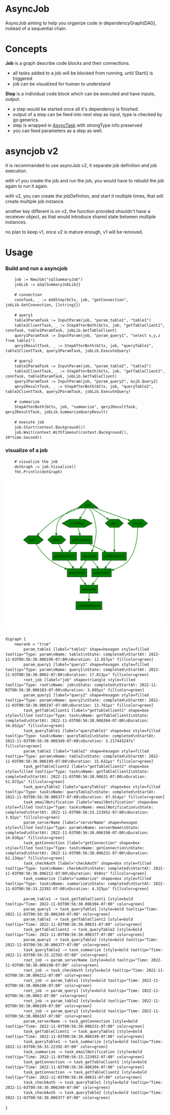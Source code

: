 # AsyncJob

AsyncJob aiming to help you organize code in dependencyGraph(DAG), instead of a sequential chain.

# Concepts
**Job** is a graph describe code blocks and their connections.
- all tasks added to a job will be blocked from running, until Start() is triggered
- job can be visualized for human to understand

**Step** is a individual code block which can be executed and have inputs, output.
- a step would be started once all it's dependency is finished.
- output of a step can be feed into next step as input, type is checked by go generics.
- step is wrapped in [AsyncTask](https://github.com/Azure/go-asynctask) with strongType info preserved
- you can feed parameters as a step as well.

# asyncjob v2

It is recommanded to use asyncJob v2, it separate job definition and job execution.

with v1 you create the job and run the job, you would have to rebuild the job again to run it again.

with v2, you can create the jobDefiniton, and start it multiple times, that will create multiple job instance.

another key different is on v2, the function provided shouldn't have a receiever object, as that would introduce shared state between multiple instances.

no plan to keep v1, once v2 is mature enough, v1 will be removed.

# Usage

### Build and run a asyncjob
```golang
	job := NewJob("sqlSummaryJob")
	jobLib := &SqlSummaryJobLib{}

	# connection
	connTask, _ := AddStep(bCtx, job, "getConnection", jobLib.GetConnection, []string{})

	# query1
	table1ParamTask := InputParam(job, "param_table1", "table1")
	table1ClientTask, _ := StepAfterBoth(bCtx, job, "getTableClient1", connTask, table1ParamTask, jobLib.GetTableClient)
	query1ParamTask := InputParam(job, "param_query1", "select x,y,z from table1")
	qery1ResultTask, _ := StepAfterBoth(bCtx, job, "queryTable1", table1ClientTask, query1ParamTask, jobLib.ExecuteQuery)

	# query2
	table2ParamTask := InputParam(job, "param_table2", "table2")
	table2ClientTask, _ := StepAfterBoth(bCtx, job, "getTableClient2", connTask, table2ParamTask, jobLib.GetTableClient)
	query2ParamTask := InputParam(job, "param_query2", &sjb.Query2)
	qery2ResultTask, _ := StepAfterBoth(bCtx, job, "queryTable2", table2ClientTask, query2ParamTask, jobLib.ExecuteQuery)

	# summarize
	StepAfterBoth(bCtx, job, "summarize", qery1ResultTask, qery2ResultTask, jobLib.SummarizeQueryResult)

	# execute job
	job.Start(context.Background())
	job.Wait(context.WithTimeout(context.Background(), 10*time.Second))
```

### visualize of a job
```
	# visualize the job
	dotGraph := job.Visualize()
	fmt.Println(dotGraph)
```

![visualize job graph](media/asyncjob.svg)

```
digraph {
	newrank = "true"
		param_table1 [label="table1" shape=hexagon style=filled tooltip="Type: param\nName: table1\nState: completed\nStartAt: 2022-11-03T00:56:30.006196-07:00\nDuration: 12.657µs" fillcolor=green] 
		param_query1 [label="query1" shape=hexagon style=filled tooltip="Type: param\nName: query1\nState: completed\nStartAt: 2022-11-03T00:56:30.0062-07:00\nDuration: 17.013µs" fillcolor=green] 
		root_job [label="job" shape=triangle style=filled tooltip="Type: root\nName: job\nState: completed\nStartAt: 2022-11-03T00:56:30.006183-07:00\nDuration: 3.695µs" fillcolor=green] 
		param_query2 [label="query2" shape=hexagon style=filled tooltip="Type: param\nName: query2\nState: completed\nStartAt: 2022-11-03T00:56:30.006197-07:00\nDuration: 13.781µs" fillcolor=green] 
		task_getTableClient1 [label="getTableClient1" shape=box style=filled tooltip="Type: task\nName: getTableClient1\nState: completed\nStartAt: 2022-11-03T00:56:30.006304-07:00\nDuration: 34.652µs" fillcolor=green] 
		task_queryTable1 [label="queryTable1" shape=box style=filled tooltip="Type: task\nName: queryTable1\nState: completed\nStartAt: 2022-11-03T00:56:30.006349-07:00\nDuration: 3.217443247s" fillcolor=green] 
		param_table2 [label="table2" shape=hexagon style=filled tooltip="Type: param\nName: table2\nState: completed\nStartAt: 2022-11-03T00:56:30.006199-07:00\nDuration: 15.632µs" fillcolor=green] 
		task_getTableClient2 [label="getTableClient2" shape=box style=filled tooltip="Type: task\nName: getTableClient2\nState: completed\nStartAt: 2022-11-03T00:56:30.00631-07:00\nDuration: 51.872µs" fillcolor=green] 
		task_queryTable2 [label="queryTable2" shape=box style=filled tooltip="Type: task\nName: queryTable2\nState: completed\nStartAt: 2022-11-03T00:56:30.006377-07:00\nDuration: 67.814µs" fillcolor=green] 
		task_emailNotification [label="emailNotification" shape=box style=filled tooltip="Type: task\nName: emailNotification\nState: completed\nStartAt: 2022-11-03T00:56:33.223952-07:00\nDuration: 3.92µs" fillcolor=green] 
		param_serverName [label="serverName" shape=hexagon style=filled tooltip="Type: param\nName: serverName\nState: completed\nStartAt: 2022-11-03T00:56:30.006198-07:00\nDuration: 14.638µs" fillcolor=green] 
		task_getConnection [label="getConnection" shape=box style=filled tooltip="Type: task\nName: getConnection\nState: completed\nStartAt: 2022-11-03T00:56:30.006231-07:00\nDuration: 62.234µs" fillcolor=green] 
		task_checkAuth [label="checkAuth" shape=box style=filled tooltip="Type: task\nName: checkAuth\nState: completed\nStartAt: 2022-11-03T00:56:30.006212-07:00\nDuration: 650ns" fillcolor=green] 
		task_summarize [label="summarize" shape=box style=filled tooltip="Type: task\nName: summarize\nState: completed\nStartAt: 2022-11-03T00:56:33.22392-07:00\nDuration: 4.325µs" fillcolor=green] 
        
		param_table1 -> task_getTableClient1 [style=bold tooltip="Time: 2022-11-03T00:56:30.006304-07:00" color=green] 
		param_query1 -> task_queryTable1 [style=bold tooltip="Time: 2022-11-03T00:56:30.006349-07:00" color=green] 
		param_table2 -> task_getTableClient2 [style=bold tooltip="Time: 2022-11-03T00:56:30.00631-07:00" color=green] 
		task_getTableClient2 -> task_queryTable2 [style=bold tooltip="Time: 2022-11-03T00:56:30.006377-07:00" color=green] 
		param_query2 -> task_queryTable2 [style=bold tooltip="Time: 2022-11-03T00:56:30.006377-07:00" color=green] 
		task_queryTable2 -> task_summarize [style=bold tooltip="Time: 2022-11-03T00:56:33.22392-07:00" color=green] 
		root_job -> param_serverName [style=bold tooltip="Time: 2022-11-03T00:56:30.006198-07:00" color=green] 
		root_job -> task_checkAuth [style=bold tooltip="Time: 2022-11-03T00:56:30.006212-07:00" color=green] 
		root_job -> param_table1 [style=bold tooltip="Time: 2022-11-03T00:56:30.006196-07:00" color=green] 
		root_job -> param_query1 [style=bold tooltip="Time: 2022-11-03T00:56:30.0062-07:00" color=green] 
		root_job -> param_table2 [style=bold tooltip="Time: 2022-11-03T00:56:30.006199-07:00" color=green] 
		root_job -> param_query2 [style=bold tooltip="Time: 2022-11-03T00:56:30.006197-07:00" color=green] 
		param_serverName -> task_getConnection [style=bold tooltip="Time: 2022-11-03T00:56:30.006231-07:00" color=green] 
		task_getTableClient1 -> task_queryTable1 [style=bold tooltip="Time: 2022-11-03T00:56:30.006349-07:00" color=green] 
		task_queryTable1 -> task_summarize [style=bold tooltip="Time: 2022-11-03T00:56:33.22392-07:00" color=green] 
		task_summarize -> task_emailNotification [style=bold tooltip="Time: 2022-11-03T00:56:33.223952-07:00" color=green] 
		task_getConnection -> task_getTableClient1 [style=bold tooltip="Time: 2022-11-03T00:56:30.006304-07:00" color=green] 
		task_getConnection -> task_getTableClient2 [style=bold tooltip="Time: 2022-11-03T00:56:30.00631-07:00" color=green] 
		task_checkAuth -> task_queryTable1 [style=bold tooltip="Time: 2022-11-03T00:56:30.006349-07:00" color=green] 
		task_checkAuth -> task_queryTable2 [style=bold tooltip="Time: 2022-11-03T00:56:30.006377-07:00" color=green] 

}
```

